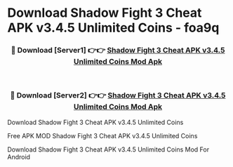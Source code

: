 # Download Shadow Fight 3 Cheat APK v3.4.5 Unlimited Coins - foa9q



<div align="center">
<h3>🔴 Download [Server1] 👉👉 <a href="https://momento.my/?title=Shadow_Fight_3_Cheat_APK_v3.4.5_Unlimited_Coins">Shadow Fight 3 Cheat APK v3.4.5 Unlimited Coins Mod Apk</a></h3><br>

<h3>🔴 Download [Server2] 👉👉 <a href="https://momento.my/?title=Shadow_Fight_3_Cheat_APK_v3.4.5_Unlimited_Coins">Shadow Fight 3 Cheat APK v3.4.5 Unlimited Coins Mod Apk</a></h3>
</div>



Download Shadow Fight 3 Cheat APK v3.4.5 Unlimited Coins 

Free APK MOD Shadow Fight 3 Cheat APK v3.4.5 Unlimited Coins 

Download Shadow Fight 3 Cheat APK v3.4.5 Unlimited Coins Mod For Android
